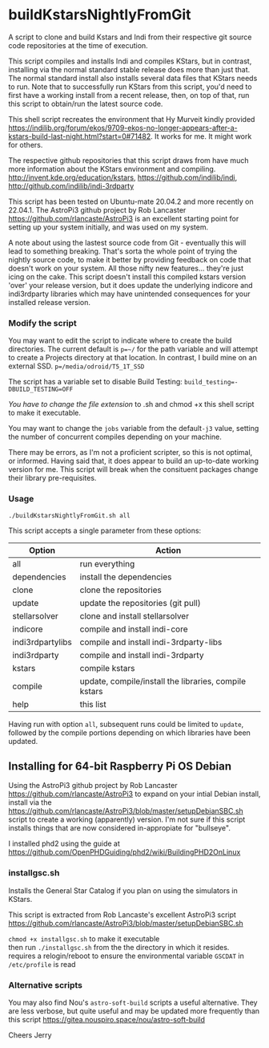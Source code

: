 # buildKstarsNightlyFromGit
A script to clone and build Kstars and Indi from their respective git source code repositories at the time of execution. 

This script compiles and installs Indi and compiles KStars, but in contrast, installing via the normal standard stable release does more than just that. The normal standard install also installs several data files that KStars needs to run. Note that to successfully run KStars from this script, you'd need to first have a working install from a recent release, then, on top of that, run this script to obtain/run the latest source code.

This shell script recreates the environment that Hy Murveit kindly provided https://indilib.org/forum/ekos/9709-ekos-no-longer-appears-after-a-kstars-build-last-night.html?start=0#71482. It works for me. It might work for others.

The respective github repositories that this script draws from have much more information about the KStars environment and compiling.
http://invent.kde.org/education/kstars, https://github.com/indilib/indi, http://github.com/indilib/indi-3rdparty

This script has been tested on Ubuntu-mate 20.04.2 and more recently on 22.04.1. The AstroPi3 github project by Rob Lancaster https://github.com/rlancaste/AstroPi3 is an excellent starting point for setting up your system initially, and was used on my system.

A note about using the lastest source code from Git - eventually this will lead to something breaking. That's sorta the whole point of trying the nightly source code, to make it better by providing feedback on code that doesn't work on your system. All those nifty new features... they're just icing on the cake. This script doesn't install this compiled kstars version 'over' your release version, but it does update the underlying indicore and indi3rdparty libraries which may have unintended consequences for your installed release version.

### Modify the script

You may want to edit the script to indicate where to create the build directories. The current default is `p=~/` for the path variable and will attempt to create a Projects directory at that location. In contrast, I build mine on an external SSD. `p=/media/odroid/T5_1T_SSD`

The script has a variable set to disable Build Testing: `build_testing=-DBUILD_TESTING=OFF`

*You have to change the file extension* to .sh and chmod +x this shell script to make it executable.

You may want to change the `jobs` variable from the default`-j3` value, setting the number of concurrent compiles depending on your machine.

There may be errors, as I'm not a proficient scripter, so this is not optimal, or informed. Having said that, it does appear to build an up-to-date working version for me. This script will break when the consituent packages change their library pre-requisites.

### Usage

````
./buildKstarsNightlyFromGit.sh all
````
This script accepts a single parameter from these options:

Option| Action
------|---------------------------
all| run everything
dependencies| install the dependencies
clone| clone the repositories
update| update the repositories \(git pull\)
stellarsolver| clone and install stellarsolver
indicore| compile and install indi-core
indi3rdpartylibs| compile and install indi-3rdparty-libs
indi3rdparty| compile and install indi-3rdparty
kstars| compile kstars
compile| update, compile/install the libraries, compile kstars
help| this list

Having run with option `all`, subsequent runs could be limited to `update`, followed by the compile portions depending on which libraries have been updated.

## Installing for 64-bit Raspberry Pi OS  Debian

Using the AstroPi3 github project by Rob Lancaster https://github.com/rlancaste/AstroPi3 to expand on your intial Debian install, install via the  https://github.com/rlancaste/AstroPi3/blob/master/setupDebianSBC.sh script to create a working (apparently) version. I'm not sure if this script installs things that are now considered in-appropiate for "bullseye".

I installed phd2 using the guide at https://github.com/OpenPHDGuiding/phd2/wiki/BuildingPHD2OnLinux


### installgsc.sh

Installs the General Star Catalog if you plan on using the simulators in KStars.

This script is extracted from Rob Lancaste's excellent AstroPi3 script https://github.com/rlancaste/AstroPi3/blob/master/setupDebianSBC.sh
      
   `chmod +x installgsc.sh`     to make it executable<br>
   then run  `./installgsc.sh`   from the the directory in which it resides.<br>
   requires a relogin/reboot to ensure the environmental variable `GSCDAT` in `/etc/profile` is read<br>
   
### Alternative scripts

You may also find Nou's `astro-soft-build` scripts a useful alternative. They are less verbose, but quite useful and may be updated more frequently than this script https://gitea.nouspiro.space/nou/astro-soft-build
   
Cheers 
 Jerry
 
